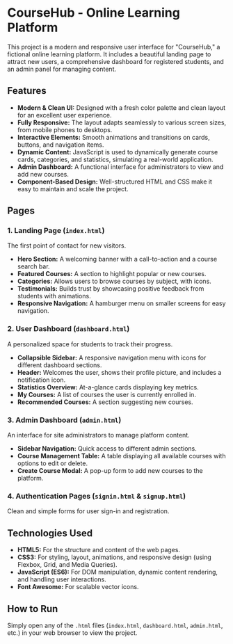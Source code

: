 # CourseHub - Online Learning Platform

This project is a modern and responsive user interface for "CourseHub," a fictional online learning platform. It includes a beautiful landing page to attract new users, a comprehensive dashboard for registered students, and an admin panel for managing content.

## Features

- **Modern & Clean UI:** Designed with a fresh color palette and clean layout for an excellent user experience.
- **Fully Responsive:** The layout adapts seamlessly to various screen sizes, from mobile phones to desktops.
- **Interactive Elements:** Smooth animations and transitions on cards, buttons, and navigation items.
- **Dynamic Content:** JavaScript is used to dynamically generate course cards, categories, and statistics, simulating a real-world application.
- **Admin Dashboard:** A functional interface for administrators to view and add new courses.
- **Component-Based Design:** Well-structured HTML and CSS make it easy to maintain and scale the project.

## Pages

### 1. Landing Page (`index.html`)

The first point of contact for new visitors.
- **Hero Section:** A welcoming banner with a call-to-action and a course search bar.
- **Featured Courses:** A section to highlight popular or new courses.
- **Categories:** Allows users to browse courses by subject, with icons.
- **Testimonials:** Builds trust by showcasing positive feedback from students with animations.
- **Responsive Navigation:** A hamburger menu on smaller screens for easy navigation.

### 2. User Dashboard (`dashboard.html`)

A personalized space for students to track their progress.
- **Collapsible Sidebar:** A responsive navigation menu with icons for different dashboard sections.
- **Header:** Welcomes the user, shows their profile picture, and includes a notification icon.
- **Statistics Overview:** At-a-glance cards displaying key metrics.
- **My Courses:** A list of courses the user is currently enrolled in.
- **Recommended Courses:** A section suggesting new courses.

### 3. Admin Dashboard (`admin.html`)

An interface for site administrators to manage platform content.
- **Sidebar Navigation:** Quick access to different admin sections.
- **Course Management Table:** A table displaying all available courses with options to edit or delete.
- **Create Course Modal:** A pop-up form to add new courses to the platform.

### 4. Authentication Pages (`signin.html` & `signup.html`)

Clean and simple forms for user sign-in and registration.

## Technologies Used

- **HTML5:** For the structure and content of the web pages.
- **CSS3:** For styling, layout, animations, and responsive design (using Flexbox, Grid, and Media Queries).
- **JavaScript (ES6):** For DOM manipulation, dynamic content rendering, and handling user interactions.
- **Font Awesome:** For scalable vector icons.

## How to Run

Simply open any of the `.html` files (`index.html`, `dashboard.html`, `admin.html`, etc.) in your web browser to view the project.